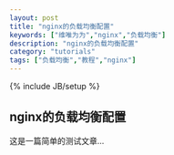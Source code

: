 ```yaml
---
layout: post
title: "nginx的负载均衡配置"
keywords: ["维唯为为","nginx","负载均衡"]
description: "nginx的负载均衡配置"
category: "tutorials"
tags: ["负载均衡","教程","nginx"]
---
```


{% include JB/setup %}

nginx的负载均衡配置
----------

这是一篇简单的测试文章...
